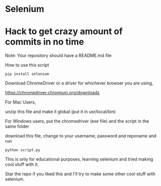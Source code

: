 # Selenium

<h1>Hack to get crazy amount of commits in no time</h1>

Note: Your repository should have a README.md file

How to use this script

```
pip install selenium
```

Download ChromeDriver or a driver for whichever browser you are using,

https://chromedriver.chromium.org/downloads

For Mac Users,

unzip this file and make it global (put it in usr/local/bin)

For Windows users,
put the chromedriver (exe file) and the script in the same folder

download this file, change to your username, password and reponame and run

```
python script.py
```

This is only for educational purposes, learning selenium and tried making cool stuff with it.

Star the repo if you liked this and I'll try to make some other cool stuff with selenium.
